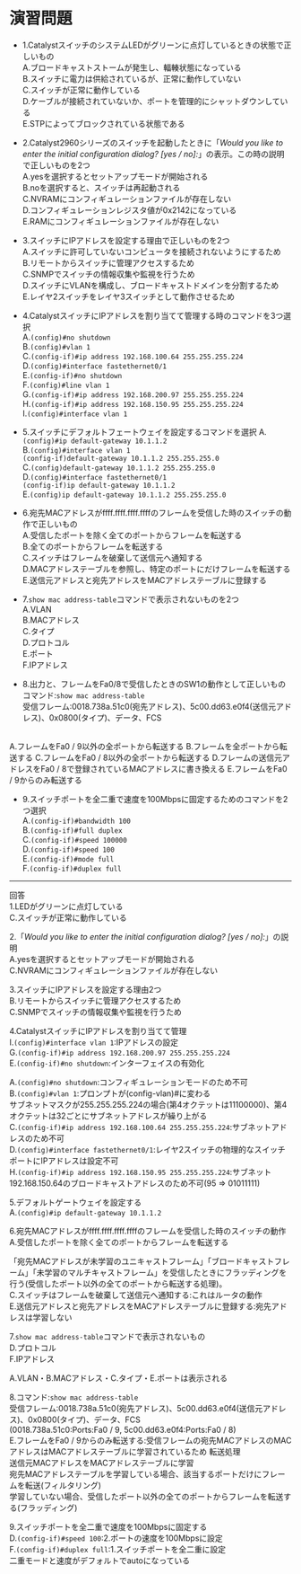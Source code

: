 # 演習問題
- 1.CatalystスイッチのシステムLEDがグリーンに点灯しているときの状態で正しいもの  
A.ブロードキャストストームが発生し、輻輳状態になっている  
B.スイッチに電力は供給されているが、正常に動作していない  
C.スイッチが正常に動作している  
D.ケーブルが接続されていないか、ポートを管理的にシャットダウンしている  
E.STPによってブロックされている状態である

- 2.Catalyst2960シリーズのスイッチを起動したときに「*Would you like to enter the initial configuration dialog? [yes / no]:*」の表示。この時の説明で正しいものを2つ  
A.yesを選択するとセットアップモードが開始される  
B.noを選択すると、スイッチは再起動される  
C.NVRAMにコンフィギュレーションファイルが存在しない  
D.コンフィギュレーションレジスタ値が0x2142になっている  
E.RAMにコンフィギュレーションファイルが存在しない

- 3.スイッチにIPアドレスを設定する理由で正しいものを2つ  
A.スイッチに許可していないコンピュータを接続されないようにするため  
B.リモートからスイッチに管理アクセスするため  
C.SNMPでスイッチの情報収集や監視を行うため  
D.スイッチにVLANを構成し、ブロードキャストドメインを分割するため  
E.レイヤ2スイッチをレイヤ3スイッチとして動作させるため

- 4.CatalystスイッチにIPアドレスを割り当てて管理する時のコマンドを3つ選択  
A.`(config)#no shutdown`  
B.`(config)#vlan 1`  
C.`(config-if)#ip address 192.168.100.64 255.255.255.224`  
D.`(config)#interface fastethernet0/1`  
E.`(config-if)#no shutdown`  
F.`(config)#line vlan 1`  
G.`(config-if)#ip address 192.168.200.97 255.255.255.224`  
H.`(config-if)#ip address 192.168.150.95 255.255.255.224`  
I.`(config)#interface vlan 1`

- 5.スイッチにデフォルトフェートウェイを設定するコマンドを選択
A.`(config)#ip default-gateway 10.1.1.2`  
B.`(config)#interface vlan 1`  
`(config-if)default-gateway 10.1.1.2 255.255.255.0`  
C.`(config)default-gateway 10.1.1.2 255.255.255.0`  
D.`(config)#interface fastethernet0/1`  
`(config-if)ip default-gateway 10.1.1.2`  
E.`(config)ip default-gateway 10.1.1.2 255.255.255.0`

- 6.宛先MACアドレスがffff.ffff.ffff.ffffのフレームを受信した時のスイッチの動作で正しいもの  
A.受信したポートを除く全てのポートからフレームを転送する  
B.全てのポートからフレームを転送する  
C.スイッチはフレームを破棄して送信元へ通知する  
D.MACアドレステーブルを参照し、特定のポートにだけフレームを転送する  
E.送信元アドレスと宛先アドレスをMACアドレステーブルに登録する

- 7.`show mac address-table`コマンドで表示されないものを2つ  
A.VLAN  
B.MACアドレス  
C.タイプ  
D.プロトコル  
E.ポート  
F.IPアドレス

- 8.出力と、フレームをFa0/8で受信したときのSW1の動作として正しいもの  
コマンド:`show mac address-table`  
受信フレーム:0018.738a.51c0(宛先アドレス)、5c00.dd63.e0f4(送信元アドレス)、0x0800(タイプ)、データ、FCS
<br>
A.フレームをFa0 / 9以外の全ポートから転送する  
B.フレームを全ポートから転送する  
C.フレームをFa0 / 8以外の全ポートから転送する  
D.フレームの送信元アドレスをFa0 / 8で登録されているMACアドレスに書き換える  
E.フレームをFa0 / 9からのみ転送する

- 9.スイッチポートを全二重で速度を100Mbpsに固定するためのコマンドを2つ選択  
A.`(config-if)#bandwidth 100`  
B.`(config-if)#full duplex`  
C.`(config-if)#speed 100000`  
D.`(config-if)#speed 100`  
E.`(config-if)#mode full`  
F.`(config-if)#duplex full`

---
回答  
1.LEDがグリーンに点灯している  
C.スイッチが正常に動作している

2.「*Would you like to enter the initial configuration dialog? [yes / no]:*」の説明  
A.yesを選択するとセットアップモードが開始される  
C.NVRAMにコンフィギュレーションファイルが存在しない

3.スイッチにIPアドレスを設定する理由2つ  
B.リモートからスイッチに管理アクセスするため  
C.SNMPでスイッチの情報収集や監視を行うため

4.CatalystスイッチにIPアドレスを割り当てて管理  
I.`(config)#interface vlan 1`:IPアドレスの設定  
G.`(config-if)#ip address 192.168.200.97 255.255.255.224`  
E.`(config-if)#no shutdown`:インターフェイスの有効化

A.`(config)#no shutdown`:コンフィギュレーションモードのため不可  
B.`(config)#vlan 1`:プロンプトが(config-vlan)#に変わる  
サブネットマスクが255.255.255.224の場合(第4オクテットは11100000)、第4オクテットは32ごとにサブネットアドレスが繰り上がる  
C.`(config-if)#ip address 192.168.100.64 255.255.255.224`:サブネットアドレスのため不可  
D.`(config)#interface fastethernet0/1`:レイヤ2スイッチの物理的なスイッチポートにIPアドレスは設定不可  
H.`(config-if)#ip address 192.168.150.95 255.255.255.224`:サブネット192.168.150.64のブロードキャストアドレスのため不可(95 => 01011111)

5.デフォルトゲートウェイを設定する  
A.`(config)#ip default-gateway 10.1.1.2`

6.宛先MACアドレスがffff.ffff.ffff.ffffのフレームを受信した時のスイッチの動作  
A.受信したポートを除く全てのポートからフレームを転送する  

「宛先MACアドレスが未学習のユニキャストフレーム」「ブロードキャストフレーム」「未学習のマルチキャストフレーム」を受信したときにフラッディングを行う(受信したポート以外の全てのポートから転送する処理)。  
C.スイッチはフレームを破棄して送信元へ通知する:これはルータの動作  
E.送信元アドレスと宛先アドレスをMACアドレステーブルに登録する:宛先アドレスは学習しない

7.`show mac address-table`コマンドで表示されないもの  
D.プロトコル  
F.IPアドレス

A.VLAN・B.MACアドレス・C.タイプ・E.ポートは表示される

8.コマンド:`show mac address-table`  
受信フレーム:0018.738a.51c0(宛先アドレス)、5c00.dd63.e0f4(送信元アドレス)、0x0800(タイプ)、データ、FCS  
(0018.738a.51c0:Ports:Fa0 / 9, 5c00.dd63.e0f4:Ports:Fa0 / 8)  
E.フレームをFa0 / 9からのみ転送する:受信フレームの宛先MACアドレスのMACアドレスはMACアドレステーブルに学習されているため
転送処理  
送信元MACアドレスをMACアドレステーブルに学習  
宛先MACアドレステーブルを学習している場合、該当するポートだけにフレームを転送(フィルタリング)  
学習していない場合、受信したポート以外の全てのポートからフレームを転送する(フラッディング)


9.スイッチポートを全二重で速度を100Mbpsに固定する  
D.`(config-if)#speed 100`:2.ポートの速度を100Mbpsに設定  
F.`(config-if)#duplex full`:1.スイッチポートを全二重に設定  
二重モードと速度がデフォルトでautoになっている
